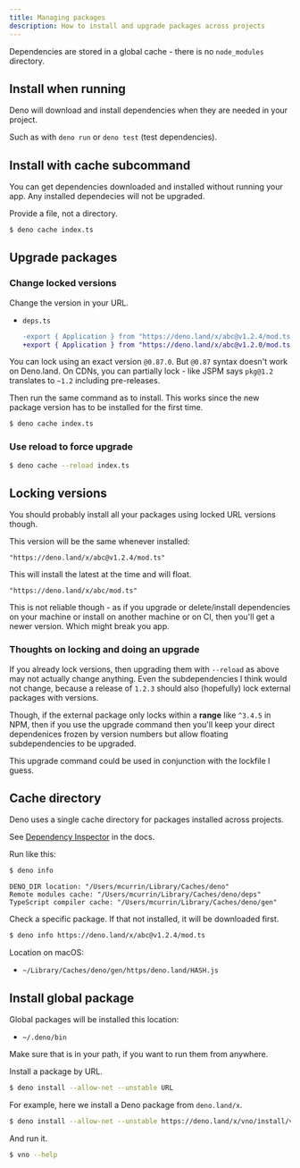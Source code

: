 ```yaml
---
title: Managing packages
description: How to install and upgrade packages across projects
---
```


Dependencies are stored in a global cache - there is no `node_modules` directory.


## Install when running

Deno will download and install dependencies when they are needed in your project.

Such as with `deno run` or `deno test` (test dependencies). 


## Install with cache subcommand

You can get dependencies downloaded and installed without running your app. Any installed dependecies will not be upgraded.

Provide a file, not a directory.

```sh
$ deno cache index.ts
```


## Upgrade packages

### Change locked versions

Change the version in your URL.

- `deps.ts`
    ```diff
    -export { Application } from "https://deno.land/x/abc@v1.2.4/mod.ts";
    +export { Application } from "https://deno.land/x/abc@v1.2.0/mod.ts";
    ```

You can lock using an exact version `@0.87.0`. But `@0.87` syntax doesn't work on Deno.land. On CDNs, you can partially lock - like JSPM says `pkg@1.2` translates to `~1.2` including pre-releases.

Then run the same command as to install. This works since the new package version has to be installed for the first time.

```sh
$ deno cache index.ts
```

### Use reload to force upgrade

```sh
$ deno cache --reload index.ts
```


## Locking versions

You should probably install all your packages using locked URL versions though.

This version will be the same whenever installed:

```
"https://deno.land/x/abc@v1.2.4/mod.ts"
```

This will install the latest at the time and will float.

```
"https://deno.land/x/abc/mod.ts"
```

This is not reliable though - as if you upgrade or delete/install dependencies on your machine or install on another machine or on CI, then you'll get a newer version. Which might break you app.

### Thoughts on locking and doing an upgrade

If you already lock versions, then upgrading them with `--reload` as above may not actually change anything. Even the subdependencies I think would not change, because a release of `1.2.3` should also (hopefully) lock external packages with versions. 

Though, if the external package only locks within a **range** like `^3.4.5` in NPM, then if you use the upgrade command then you'll keep your direct dependenices frozen by version numbers but allow floating subdependencies to be upgraded.

This upgrade command could be used in conjunction with the lockfile I guess.


## Cache directory

Deno uses a single cache directory for packages installed across projects.

See [Dependency Inspector](https://deno.land/manual/tools/dependency_inspector) in the docs.

Run like this:

```sh
$ deno info
```
```
DENO_DIR location: "/Users/mcurrin/Library/Caches/deno"
Remote modules cache: "/Users/mcurrin/Library/Caches/deno/deps"
TypeScript compiler cache: "/Users/mcurrin/Library/Caches/deno/gen"
```

Check a specific package. If that not installed, it will be downloaded first.

```sh
$ deno info https://deno.land/x/abc@v1.2.4/mod.ts
```

Location on macOS:

- `~/Library/Caches/deno/gen/https/deno.land/HASH.js`


## Install global package

Global packages will be installed this location:

- `~/.deno/bin`

Make sure that is in your path, if you want to run them from anywhere.

Install a package by URL.

```sh
$ deno install --allow-net --unstable URL
```

For example, here we install a Deno package from `deno.land/x`.

```sh
$ deno install --allow-net --unstable https://deno.land/x/vno/install/vno.ts
```

And run it.

```sh
$ vno --help
```
